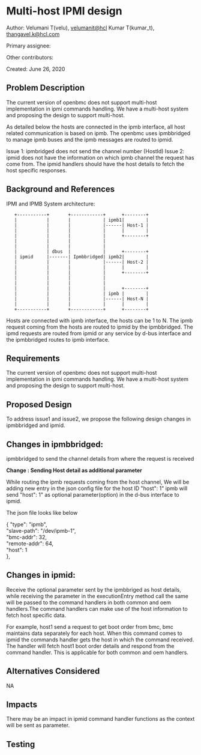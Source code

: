 # Multi-host IPMI design

Author:
  Velumani T(velu),  [velumanit@hcl](mailto:velumanit@hcl.com)
  Kumar T(kumar_t), [thangavel.k@hcl.com](mailto:thangavel.k@hcl.com)

Primary assignee:
 
Other contributors:
 
Created:
 June 26, 2020

## Problem Description
The current version of openbmc does not support multi-host implementation in ipmi commands handling. We have a multi-host system and proposing the design to support multi-host.

As detailed below the hosts are connected in the ipmb interface, all host related communication is based on ipmb. The openbmc uses ipmbbridged to manage ipmb buses and the ipmb messages are routed to ipmid.

Issue 1: ipmbridged does not send the channel number (HostId)
Issue 2: ipmid does not have the information on which ipmb channel the request has come from. The ipmid handlers should have the host details to fetch the 
host specific responses.

## Background and References
IPMI and IPMB System architecture:
       
       +-----------+       +------------+      +--------+
       |           |       |            | ipmb1|        |
       |           |       |            |------| Host-1 |
       |           |       |            |      |        |
       |           |       |            |      +--------+
       |           |       |            |
       |           |       |            |                   
       |           | dbus  |            |      +--------+   
       | ipmid     |-------| Ipmbbridged| ipmb2|        |   
       |           |       |            |------| Host-2 |   
       |           |       |            |      |        |   
       |           |       |            |      +--------+   
       |           |       |            |
       |           |       |            |                   
       |           |       |            |      +--------+   
       |           |       |            | ipmb |        |   
       |           |       |            |------| Host-N |   
       |           |       |            |      |        |   
       +-----------+       +------------+      +--------+   
Hosts are connected with ipmb interface, the hosts can be 1 to N. The ipmb 
request coming from the hosts are routed to ipmid by the ipmbbridged.
The ipmd requests are routed from ipmid or any service by d-bus interface and
the ipmbbridged routes to ipmb interface.
## Requirements
The current version of openbmc does not support multi-host implementation in ipmi 
commands handling. We have a multi-host system and proposing the design to 
support multi-host.

## Proposed Design

To address issue1 and issue2, we propose the following design changes in 
ipmbbridged and ipmid.

Changes in ipmbbridged:
-
ipmbbridged to send the channel details from where the request is received

**Change : Sending Host detail as additional parameter**

While routing the ipmb requests coming from the host channel, We will be adding new entry in the json config file for the host ID  "host": 1" ipmb will send "host": 1" as optional parameter(option) in the d-bus interface to ipmid.

The json file looks like below

{ "type": "ipmb",  
"slave-path": "/dev/ipmb-1",  
"bmc-addr": 32,  
"remote-addr": 64,  
"host": 1  
},

Changes in ipmid:
-
Receive the optional parameter sent by the ipmbbriged as host details, while receiving the parameter in the executionEntry method call the same will be passed to the command handlers in both common and oem handlers.The command handlers can make use of the host information to fetch host 
specific data.

For example, host1 send a request to get boot order from bmc, bmc maintains 
data separately for each host. When this command comes to ipmid the commands 
handler gets the host in which the command received. The handler will fetch
host1 boot order details and respond from the command handler. This is 
applicable for both common and oem handlers.


## Alternatives Considered
NA

## Impacts
There may be an impact in ipmid command handler functions as the context will be  sent as parameter.

## Testing

<!--stackedit_data:
eyJoaXN0b3J5IjpbLTk1NjY1NTEsMjA2NTIxNDQzOCwtMTk4Nz
Q1ODY5M119
-->